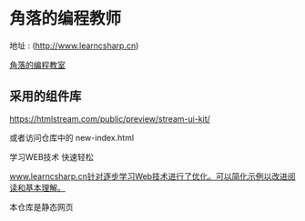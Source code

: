 # 角落的编程教师

地址 :  (http://www.learncsharp.cn)

[角落的编程教室](http://www.learncsharp.cn)

## 采用的组件库

https://htmlstream.com/public/preview/stream-ui-kit/

或者访问仓库中的 new-index.html


学习WEB技术
快速轻松

www.learncsharp.cn针对逐步学习Web技术进行了优化。可以简化示例以改进阅读和基本理解。


本仓库是静态网页








